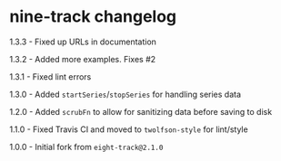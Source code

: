 # nine-track changelog
1.3.3 - Fixed up URLs in documentation

1.3.2 - Added more examples. Fixes #2

1.3.1 - Fixed lint errors

1.3.0 - Added `startSeries`/`stopSeries` for handling series data

1.2.0 - Added `scrubFn` to allow for sanitizing data before saving to disk

1.1.0 - Fixed Travis CI and moved to `twolfson-style` for lint/style

1.0.0 - Initial fork from `eight-track@2.1.0`
